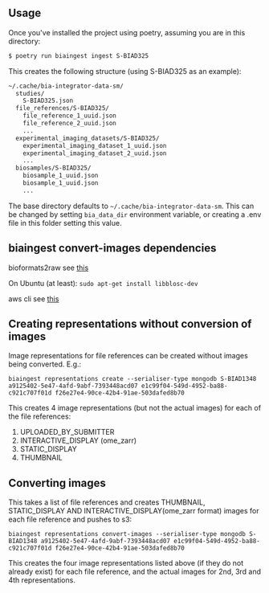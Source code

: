## Usage
Once you've installed the project using poetry, assuming you are in this directory:
```sh
$ poetry run biaingest ingest S-BIAD325
```
This creates the following structure (using S-BIAD325 as an example):
```sh
~/.cache/bia-integrator-data-sm/
  studies/
    S-BIAD325.json
  file_references/S-BIAD325/
    file_reference_1_uuid.json
    file_reference_2_uuid.json
    ...
  experimental_imaging_datasets/S-BIAD325/
    experimental_imaging_dataset_1_uuid.json
    experimental_imaging_dataset_2_uuid.json
    ...
  biosamples/S-BIAD325/
    biosample_1_uuid.json
    biosample_1_uuid.json
    ...
```
The base directory defaults to `~/.cache/bia-integrator-data-sm`. This can be changed by setting `bia_data_dir` environment variable, or creating a .env file in this folder setting this value.

## biaingest convert-images dependencies

bioformats2raw see [this](https://github.com/glencoesoftware/bioformats2raw)

On Ubuntu (at least): `sudo apt-get install libblosc-dev`

aws cli see [this](https://aws.amazon.com/cli/)

## Creating representations without conversion of images
Image representations for file references can be created without images being converted. E.g.:
```
biaingest representations create --serialiser-type mongodb S-BIAD1348 a9125402-5e47-4afd-9abf-7393448acd07 e1c99f04-549d-4952-ba88-c921c707f01d f26e27e4-90ce-42b4-91ae-503dafed8b70
```

This creates 4 image representations (but not the actual images) for each of the file references:
1. UPLOADED_BY_SUBMITTER
2. INTERACTIVE_DISPLAY (ome_zarr)
3. STATIC_DISPLAY
4. THUMBNAIL

## Converting images
This takes a list of file references and creates THUMBNAIL, STATIC_DISPLAY AND INTERACTIVE_DISPLAY(ome_zarr format) images for each file reference and pushes to s3:
```
biaingest representations convert-images --serialiser-type mongodb S-BIAD1348 a9125402-5e47-4afd-9abf-7393448acd07 e1c99f04-549d-4952-ba88-c921c707f01d f26e27e4-90ce-42b4-91ae-503dafed8b70
```

This creates the four image representations listed above (if they do not already exist) for each file reference, and the actual images for 2nd, 3rd and 4th representations.
